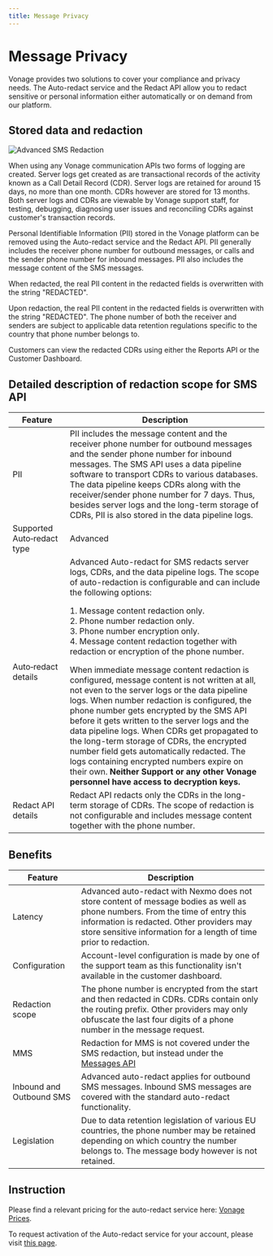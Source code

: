 ```yaml
---
title: Message Privacy
---
```


# Message Privacy

Vonage provides two solutions to cover your compliance and privacy needs. The Auto-redact service and the Redact API allow you to redact sensitive or personal information either automatically or on demand from our platform.

## Stored data and redaction

![Advanced SMS Redaction](/assets/images/messaging/sms/advanced_sms_redaction.png)

When using any Vonage communication APIs two forms of logging are created. Server logs get created as are transactional records of the activity known as a Call Detail Record (CDR). Server logs are retained for around 15 days, no more than one month. CDRs however are stored for 13 months. Both server logs and CDRs are viewable by Vonage support staff, for testing, debugging, diagnosing user issues and reconciling CDRs against customer's transaction records.

Personal Identifiable Information (PII) stored in the Vonage platform can be removed using the Auto-redact service and the Redact API. PII generally includes the receiver phone number for outbound messages, or calls and the sender phone number for inbound messages. PII also includes the message content of the SMS messages.

When redacted, the real PII content in the redacted fields is overwritten with the string "REDACTED". 

Upon redaction, the real PII content in the redacted fields is overwritten with the string "REDACTED". The phone number of both the receiver and senders are subject to applicable data retention regulations specific to the country that phone number belongs to.

Customers can view the redacted CDRs using either the Reports API or the Customer Dashboard.

## Detailed description of redaction scope for SMS API

Feature | Description
----|----
PII | PII includes the message content and the receiver phone number for outbound messages and the sender phone number for inbound messages. The SMS API uses a data pipeline software to transport CDRs to various databases. The data pipeline keeps CDRs along with the receiver/sender phone number for 7 days. Thus, besides server logs and the long-term storage of CDRs, PII is also stored in the data pipeline logs.
Supported Auto&#8209;redact type | Advanced
Auto&#8209;redact details | Advanced Auto-redact for SMS redacts server logs, CDRs, and the data pipeline logs. The scope of auto-redaction is configurable and can include the following options:<p>1. Message content redaction only.<br/> 2. Phone number redaction only.<br/> 3. Phone number encryption only.<br/> 4. Message content redaction together with redaction or encryption of the phone number.</p>When immediate message content redaction is configured, message content is not written at all, not even to the server logs or the data pipeline logs. When number redaction is configured, the phone number gets encrypted by the SMS API before it gets written to the server logs and the data pipeline logs. When CDRs get propagated to the long-term storage of CDRs, the encrypted number field gets automatically redacted. The logs containing encrypted numbers expire on their own. **Neither Support or any other Vonage personnel have access to decryption keys.**
Redact API details | Redact API redacts only the CDRs in the long-term storage of CDRs. The scope of redaction is not configurable and includes message content together with the phone number.

## Benefits

Feature | Description
----|----
Latency | Advanced auto-redact with Nexmo does not store content of message bodies as well as phone numbers. From the time of entry this information is redacted. Other providers may store sensitive information for a length of time prior to redaction.
Configuration | Account-level configuration is made by one of the support team as this functionality isn't available in the customer dashboard.
Redaction scope | The phone number is encrypted from the start and then redacted in CDRs. CDRs contain only the routing prefix. Other providers may only obfuscate the last four digits of a phone number in the message request.
MMS | Redaction for MMS is not covered under the SMS redaction, but instead under the [Messages API](https://developer.nexmo.com/redact/overview#messages-api)
Inbound and Outbound SMS | Advanced auto-redact applies for outbound SMS messages. Inbound SMS messages are covered with the standard auto-redact functionality.
Legislation | Due to data retention legislation of various EU countries, the phone number may be retained depending on which country the number belongs to. The message body however is not retained.


## Instruction

Please find a relevant pricing for the auto-redact service here: [Vonage Prices](https://www.vonage.com/communications-apis/pricing/).

To request activation of the Auto-redact service for your account, please visit [this page](https://info.nexmo.com/RedactAPI.html).


